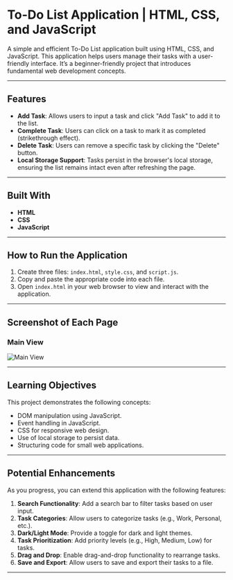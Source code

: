 # To-Do List Application | HTML, CSS, and JavaScript  

A simple and efficient To-Do List application built using HTML, CSS, and JavaScript. This application helps users manage their tasks with a user-friendly interface. It’s a beginner-friendly project that introduces fundamental web development concepts.

---

## Features

- **Add Task**: Allows users to input a task and click "Add Task" to add it to the list.
- **Complete Task**: Users can click on a task to mark it as completed (strikethrough effect).
- **Delete Task**: Users can remove a specific task by clicking the "Delete" button.
- **Local Storage Support**: Tasks persist in the browser's local storage, ensuring the list remains intact even after refreshing the page.

---

## Built With

- **HTML**  
- **CSS**  
- **JavaScript**

---

## How to Run the Application

1. Create three files: `index.html`, `style.css`, and `script.js`.
2. Copy and paste the appropriate code into each file.
3. Open `index.html` in your web browser to view and interact with the application.

---

## Screenshot of Each Page

### Main View
![Main View](./public/images/todo-html-js-main-view.png)

---

## Learning Objectives

This project demonstrates the following concepts:
- DOM manipulation using JavaScript.
- Event handling in JavaScript.
- CSS for responsive web design.
- Use of local storage to persist data.
- Structuring code for small web applications.

---

## Potential Enhancements

As you progress, you can extend this application with the following features:
1. **Search Functionality**: Add a search bar to filter tasks based on user input.
2. **Task Categories**: Allow users to categorize tasks (e.g., Work, Personal, etc.).
3. **Dark/Light Mode**: Provide a toggle for dark and light themes.
4. **Task Prioritization**: Add priority levels (e.g., High, Medium, Low) for tasks.
5. **Drag and Drop**: Enable drag-and-drop functionality to rearrange tasks.
6. **Save and Export**: Allow users to save and export their tasks to a file.

---



